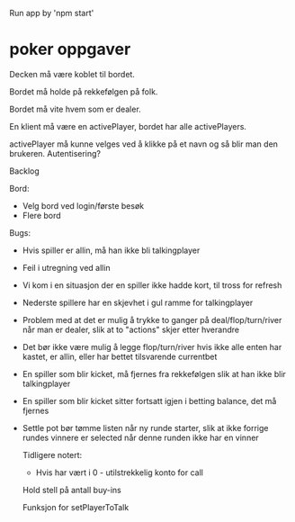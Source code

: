 Run app by 'npm start'


# poker oppgaver
Decken må være koblet til bordet.

Bordet må holde på rekkefølgen på folk.

Bordet må vite hvem som er dealer.

En klient må være en activePlayer, bordet har alle activePlayers.

activePlayer må kunne velges ved å klikke på et navn og så blir man den brukeren. Autentisering?



Backlog

Bord:
- Velg bord ved login/første besøk
- Flere bord

Bugs:
- Hvis spiller er allin, må han ikke bli talkingplayer
- Feil i utregning ved allin
- Vi kom i en situasjon der en spiller ikke hadde kort, til tross for refresh
- Nederste spillere har en skjevhet i gul ramme for talkingplayer
- Problem med at det er mulig å trykke to ganger på deal/flop/turn/river når man er dealer, slik at to "actions" skjer etter hverandre
- Det bør ikke være mulig å legge flop/turn/river hvis ikke alle enten har kastet, er allin, eller har bettet tilsvarende currentbet
- En spiller som blir kicket, må fjernes fra rekkefølgen slik at han ikke blir talkingplayer
- En spiller som blir kicket sitter fortsatt igjen i betting balance, det må fjernes
- Settle pot bør tømme listen når ny runde starter, slik at ikke forrige rundes vinnere er selected når denne runden ikke har en vinner


	Tidligere notert:

	- Hvis har vært i 0 - utilstrekkelig konto for call

	Hold stell på antall buy-ins

	Funksjon for setPlayerToTalk

	



